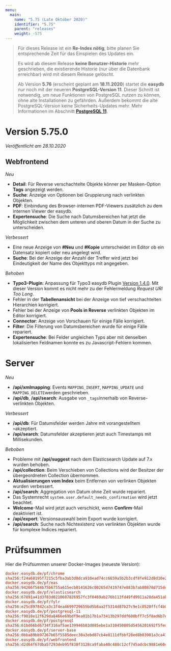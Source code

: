 ```yaml
---
menu:
  main:
    name: "5.75 (Late Oktober 2020)"
    identifier: "5.75"
    parent: "releases"
    weight: -575
---
```


> Für dieses Release ist ein **Re-Index nötig**, bitte planen Sie entsprechende Zeit für das Einspielen des Updates ein. 
>
> Es wird ab diesem Release **keine Benutzer-Historie** mehr geschrieben, die existierende Historie (nur über die Datenbank erreichbar) wird mit diesem Release gelöscht.
>
> Ab Version **5.76** (erscheint geplant am **18.11.2020**) startet die **easydb** nur noch mit der neueren **PostgreSQL-Version 11**. Dieser Schnitt ist notwendig, um neue Funktionen von PostgreSQL nutzen zu können, ohne alte Installationen zu gefährden. Außerdem bekommt die alte PostgreSQL-Version keine Sicherheits-Updates mehr. Mehr Informationen im Abschnitt **[PostgreSQL 11](../5.73#postgres-11)**.

# Version 5.75.0

*Veröffentlicht am 28.10.2020*

## Webfrontend

*Neu*

* **Detail**: Für Reverse verschachtelte Objekte könner per Masken-Option **Tags** angezeigt werden.
* **Suche**: Anzeige von Optionen bei Gruppierung nach verlinkten Objekten.
* **PDF**: Einbindung des Browser-internen PDF-Viewers zusätzlich zu dem internen Viewer der easydb.
* **Expertensuche**: Die Suche nach Datumsbereichen hat jetzt die Möglichkeit zwischen dem unteren und oberen Datum in der Suche zu unterscheiden.

*Verbessert*

* Eine neue Anzeige von **#Neu** und **#Kopie** unterscheidet im Editor ob ein Datensatz kopiert oder neu angelegt wird.
* **Suche**: Bei der Anzeige der Anzahl der Treffer wird jetzt bei Eindeutigkeit der Name des Objekttyps mit angegeben.

*Behoben*

* **Typo3-Plugin**: Anpassung für Typo3 easydb Plugin [Version 1.4.0](https://docs.typo3.org/p/easydb/typo3-integration/1.4/en-us/AdministratorManual/). Mit dieser Version kommt es nicht mehr zu der Fehlermeldung *Request URI Too Long*.
* Fehler in der **Tabellenansicht** bei der Anzeige von tief verschachtelten Hierarchien korrigiert.
* Fehler bei der Anzeige von **Pools in Reverse** verlinkten Objekten im Editor korrigiert.
* **Connector**: Anzeige von Vorschauen für einige Fälle korrigiert.
* **Filter**: Die Filterung von Datumsbereichen wurde für einige Fälle repariert.
* **Expertensuche**: Bei Felder ungleichen Typs aber mit denselben lokalisierten Feldnamen konnte es zu Javascript-Fehlern kommen.

# Server

*Neu*

* **/api/xmlmapping**: Events `MAPPING_INSERT`, `MAPPING_UPDATE` und `MAPPING_DELETE`werden geschrieben.
* **/api/db**, **/api/search**: Ausgabe von `_tags`innerhalb von Reverse-verlinkten Objekten.

*Verbessert*

* **/api/db**: Für Datumsfelder werden Jahre mit vorangestelltem `+`akzeptiert.
* **/api/search**: Datumsfelder akzeptieren jetzt auch Timestamps mit Millisekunden.

*Beboben*

* Probleme mit **/api/suggest** nach dem Elasticsearch Update auf 7.x wurden behoben.
* **/api/collection**: Beim Verschieben von Collections wird der Besitzer der übergeordneten Collection übernommen.
* **Aktualisierungen vom Index** beim Entfernen von verlinken Objekten wurden verbessert.
* **/api/search**: Aggregation von Datum ohne Zeit wurde repariert.
* Das Systemrecht `system.user.default_needs_confirmation` wird jetzt beachtet.
* **Welcome**-Mail wird jetzt auch verschickt, wenn **Confirm**-Mail deaktiviert ist.
* **/api/export**: Versionsauswahl beim Export wurde korrigiert.
* **/api/search**: Suche nach Nichtexistenz von verlinkten Objekten wurde für komplexe Indices repariert.

# Prüfsummen

Hier die Prüfsummen unserer Docker-Images (neueste Version):

```ini
docker.easydb.de/pf/chrome
sha256:f24a68195f7215c5fba3ab3d0dca910ead74cc6659a5b2b3cdf8fe912d8d10e2
docker.easydb.de/pf/eas
sha256:94266f584b75b6755a615ecb0141626c00265d7419747e883b7ab80878d715dc
docker.easydb.de/pf/elasticsearch
sha256:67891a41d3f83d0210607826957fc3f0469ab276b113fd49fd9911a28da451ab
docker.easydb.de/pf/fylr
sha256:e25c897842ca3c3f4ea4699729655bd5b8aa2f5314d87b27c9e1c8520ffcf4b0
docker.easydb.de/pf/postgresql-11
sha256:f9018e12f629da8466e69bdf9ea01b17b1a73413b297ddf600bff7c5f8ad6b7e
docker.easydb.de/pf/postgresql
sha256:61bd66bd6734f316af5ae139946b83d085ebe1a310450805d5456201692f5fed
docker.easydb.de/pf/server-base
sha256:0bba89bb97267b65f5585deec30a3ebd07cb4e8111dfbbf28ed8b03901a3ca41
docker.easydb.de/pf/webfrontend
sha256:d2d64f67dba57293deb95f830f3128ca9faba40c488c12cf745adcbc9881e60c
```

